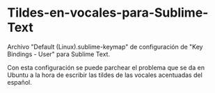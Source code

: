# Tildes-en-vocales-para-Sublime-Text

Archivo "Default (Linux).sublime-keymap" de configuración de "Key Bindings - User" para Sublime Text.

Con esta configuración se puede parchear el problema que se da en Ubuntu a la hora de escribir las tildes de las vocales acentuadas del español.
